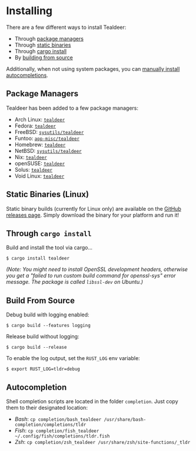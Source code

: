 # Installing

There are a few different ways to install Tealdeer:

- Through [package managers](#package-managers)
- Through [static binaries](#static-binaries-linux)
- Through [cargo install](#through-cargo-install)
- By [building from source](#build-from-source)

Additionally, when not using system packages, you can [manually install
autocompletions](#autocompletion).

## Package Managers

Tealdeer has been added to a few package managers:

- Arch Linux: [`tealdeer`](https://archlinux.org/packages/community/x86_64/tealdeer/)
- Fedora: [`tealdeer`](https://src.fedoraproject.org/rpms/rust-tealdeer)
- FreeBSD: [`sysutils/tealdeer`](https://www.freshports.org/sysutils/tealdeer/)
- Funtoo: [`app-misc/tealdeer`](https://github.com/funtoo/core-kit/tree/1.4-release/app-misc/tealdeer)
- Homebrew: [`tealdeer`](https://formulae.brew.sh/formula/tealdeer)
- NetBSD: [`sysutils/tealdeer`](https://pkgsrc.se/sysutils/tealdeer)
- Nix: [`tealdeer`](https://nixos.org/nixos/packages.html#tealdeer)
- openSUSE: [`tealdeer`](https://software.opensuse.org/package/tealdeer?search_term=tealdeer)
- Solus: [`tealdeer`](https://packages.getsol.us/shannon/t/tealdeer/)
- Void Linux: [`tealdeer`](https://github.com/void-linux/void-packages/tree/master/srcpkgs/tealdeer)

## Static Binaries (Linux)

Static binary builds (currently for Linux only) are available on the
[GitHub releases page](https://github.com/dbrgn/tealdeer/releases).
Simply download the binary for your platform and run it!

## Through `cargo install`

Build and install the tool via cargo...

    $ cargo install tealdeer

*(Note: You might need to install OpenSSL development headers, otherwise you get
a "failed to run custom build command for openssl-sys" error message. The
package is called `libssl-dev` on Ubuntu.)*

## Build From Source

Debug build with logging enabled:

    $ cargo build --features logging

Release build without logging:

    $ cargo build --release

To enable the log output, set the `RUST_LOG` env variable:

    $ export RUST_LOG=tldr=debug

## Autocompletion

Shell completion scripts are located in the folder `completion`. 
Just copy them to their designated location:

- *Bash*: `cp completion/bash_tealdeer /usr/share/bash-completion/completions/tldr`
- *Fish*: `cp completion/fish_tealdeer ~/.config/fish/completions/tldr.fish`
- *Zsh*: `cp completion/zsh_tealdeer /usr/share/zsh/site-functions/_tldr`

